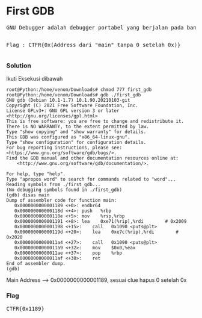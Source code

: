 <h1><b>First GDB</b></h1>
<pre>
GNU Debugger adalah debugger portabel yang berjalan pada banyak sistem mirip Unix dan berfungsi untuk banyak bahasa pemrograman, termasuk Ada, C, C ++, Objective-C, Free Pascal, Fortran, Go, dan sebagian lainnya.

Flag : CTFR{0x(Address dari "main" tanpa 0 setelah 0x)}
</pre>
<h3><b>Solution</b></h3>
<p>Ikuti Eksekusi dibawah</p>

```console
root@Python:/home/venom/Downloads# chmod 777 first_gdb 
root@Python:/home/venom/Downloads# gdb ./first_gdb 
GNU gdb (Debian 10.1-1.7) 10.1.90.20210103-git
Copyright (C) 2021 Free Software Foundation, Inc.
License GPLv3+: GNU GPL version 3 or later <http://gnu.org/licenses/gpl.html>
This is free software: you are free to change and redistribute it.
There is NO WARRANTY, to the extent permitted by law.
Type "show copying" and "show warranty" for details.
This GDB was configured as "x86_64-linux-gnu".
Type "show configuration" for configuration details.
For bug reporting instructions, please see:
<https://www.gnu.org/software/gdb/bugs/>.
Find the GDB manual and other documentation resources online at:
    <http://www.gnu.org/software/gdb/documentation/>.

For help, type "help".
Type "apropos word" to search for commands related to "word"...
Reading symbols from ./first_gdb...
(No debugging symbols found in ./first_gdb)
(gdb) disas main
Dump of assembler code for function main:
   0x0000000000001189 <+0>:	endbr64 
   0x000000000000118d <+4>:	push   %rbp
   0x000000000000118e <+5>:	mov    %rsp,%rbp
   0x0000000000001191 <+8>:	lea    0xe71(%rip),%rdi        # 0x2009
   0x0000000000001198 <+15>:	call   0x1090 <puts@plt>
   0x000000000000119d <+20>:	lea    0xe7c(%rip),%rdi        # 0x2020
   0x00000000000011a4 <+27>:	call   0x1090 <puts@plt>
   0x00000000000011a9 <+32>:	mov    $0x0,%eax
   0x00000000000011ae <+37>:	pop    %rbp
   0x00000000000011af <+38>:	ret    
End of assembler dump.
(gdb) 
```
<p>Main Address --> 0x0000000000001189, sesuai clue hapus 0 setelah 0x</p>
<h3><b>Flag</b></h3>
<pre>
CTFR{0x1189}
</pre>
